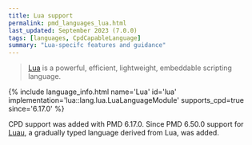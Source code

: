 ```yaml
---
title: Lua support
permalink: pmd_languages_lua.html
last_updated: September 2023 (7.0.0)
tags: [languages, CpdCapableLanguage]
summary: "Lua-specifc features and guidance"
---
```


> [Lua](https://www.lua.org/) is a powerful, efficient, lightweight, embeddable scripting language.

{% include language_info.html name='Lua' id='lua' implementation='lua::lang.lua.LuaLanguageModule' supports_cpd=true since='6.17.0' %}

CPD support was added with PMD 6.17.0. Since PMD 6.50.0 support for [Luau](https://github.com/Roblox/luau),
a gradually typed language derived from Lua, was added.
